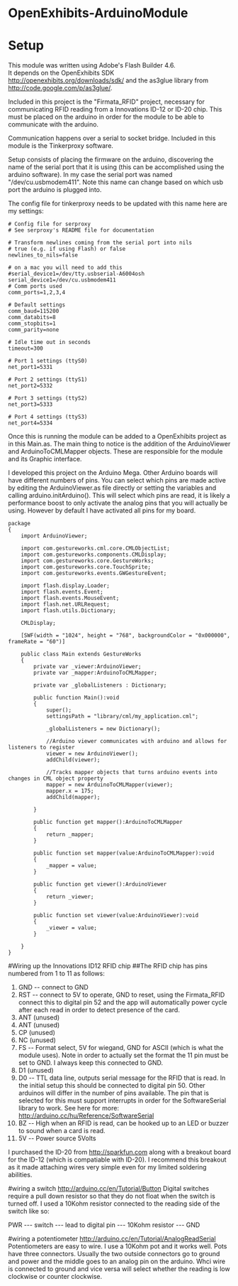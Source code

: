 OpenExhibits-ArduinoModule
==========================

# Setup
This module was written using Adobe's Flash Builder 4.6.  
It depends on the OpenExhibits SDK http://openexhibits.org/downloads/sdk/  and the as3glue library from http://code.google.com/p/as3glue/.

Included in this project is the "Firmata_RFID" project, necessary for communicating RFID reading from a Innovations ID-12 or ID-20 chip. This must be placed on the arduino in order for the module to be able to communicate with the arduino.

Communication happens over a serial to socket bridge.  Included in this module is the Tinkerproxy software.

Setup consists of placing the firmware on the arduino, discovering the name of the serial port that it is using (this can be accomplished using the arduino software).  In my case the serial port was named "/dev/cu.usbmodem411".  Note this name can change based on which usb port the arduino is plugged into.

The config file for tinkerproxy needs to be updated with this name here are my settings:

```
# Config file for serproxy
# See serproxy's README file for documentation

# Transform newlines coming from the serial port into nils
# true (e.g. if using Flash) or false
newlines_to_nils=false

# on a mac you will need to add this
#serial_device1=/dev/tty.usbserial-A6004osh
serial_device1=/dev/cu.usbmodem411
# Comm ports used
comm_ports=1,2,3,4

# Default settings
comm_baud=115200
comm_databits=8
comm_stopbits=1
comm_parity=none

# Idle time out in seconds
timeout=300

# Port 1 settings (ttyS0)
net_port1=5331

# Port 2 settings (ttyS1)
net_port2=5332

# Port 3 settings (ttyS2)
net_port3=5333

# Port 4 settings (ttyS3)
net_port4=5334

```

Once this is running the module can be added to a OpenExhibits project as in this Main.as.  The main thing to notice is the addition of the ArduinoViewer and ArduinoToCMLMapper objects.  These are responsible for the module and its Graphic interface.  

I developed this project on the Arduino Mega.  Other Arduino boards will have different numbers of pins.  You can select which pins are made active by editing the ArduinoViewer.as file directly or setting the variables and calling arduino.initArduino().  This will select which pins are read, it is likely a performance boost to only activate the analog pins that you will actually be using.  However by default I have activated all pins for my board. 

```
package 
{
    import ArduinoViewer;

    import com.gestureworks.cml.core.CMLObjectList;
    import com.gestureworks.components.CMLDisplay;
    import com.gestureworks.core.GestureWorks;
    import com.gestureworks.core.TouchSprite;
    import com.gestureworks.events.GWGestureEvent;

    import flash.display.Loader;
    import flash.events.Event;
    import flash.events.MouseEvent;
    import flash.net.URLRequest;
    import flash.utils.Dictionary;

    CMLDisplay;

    [SWF(width = "1024", height = "768", backgroundColor = "0x000000", frameRate = "60")]

    public class Main extends GestureWorks
    {
        private var _viewer:ArduinoViewer;
        private var _mapper:ArduinoToCMLMapper;

        private var _globalListeners : Dictionary;

        public function Main():void 
        {
            super();
            settingsPath = "library/cml/my_application.cml";

            _globalListeners = new Dictionary();

            //Arduino viewer communicates with arduino and allows for listeners to register
            viewer = new ArduinoViewer();
            addChild(viewer);

            //Tracks mapper objects that turns arduino events into changes in CML object property
            mapper = new ArduinoToCMLMapper(viewer);
            mapper.x = 175;
            addChild(mapper);

        }

        public function get mapper():ArduinoToCMLMapper
        {
            return _mapper;
        }

        public function set mapper(value:ArduinoToCMLMapper):void
        {
            _mapper = value;
        }

        public function get viewer():ArduinoViewer
        {
            return _viewer;
        }

        public function set viewer(value:ArduinoViewer):void
        {
            _viewer = value;
        }

    }
}
```

#Wiring up the Innovations ID12 RFID chip
##The RFID chip has pins numbered from 1 to 11 as follows:
1. GND -- connect to GND
2. RST -- connect to 5V to operate, GND to reset, using the Firmata_RFID connect this to digital pin 52 and the app will automatically power cycle after each read in order to detect presence of the card.
3. ANT (unused)
4. ANT (unused)
5. CP (unused)
6. NC (unused)
7. FS -- Format select, 5V for wiegand, GND for ASCII (which is what the module uses).  Note in order to actually set the format the 11 pin must be set to GND. I always keep this connected to GND.
8. D1 (unused)
9. D0 -- TTL data line, outputs serial message for the RFID that is read.  In the initial setup this should be connected to digital pin 50.  Other arduinos will differ in the number of pins available.  The pin that is selected for this must support interrupts in order for  the SoftwareSerial library to work. See here for more: http://arduino.cc/hu/Reference/SoftwareSerial
10. BZ -- High when an RFID is read, can be hooked up to an LED or buzzer to sound when a card is read.
11. 5V -- Power source 5Volts

I purchased the ID-20 from http://sparkfun.com along with a breakout board for the ID-12 (which is compatiable with ID-20).  I recommend this breakout as it made attaching wires very simple even for my limited soldering abilities.

#wiring a switch
http://arduino.cc/en/Tutorial/Button
Digital switches require a pull down resistor so that they do not float when the switch is turned off.  I used a 10Kohm resistor connected to the reading side of the switch like so:

PWR --- switch --- lead to digital pin --- 10Kohm resistor --- GND

#wiring a potentiometer
http://arduino.cc/en/Tutorial/AnalogReadSerial
Potentiometers are easy to wire. I use a 10Kohm pot and it works well.  Pots have three connectors.  Usually the two outside connectors go to ground and power and the middle goes to an analog pin on the arduino.  Whci wire is connected to ground and vice versa will select whether the reading is low clockwise or counter clockwise.
